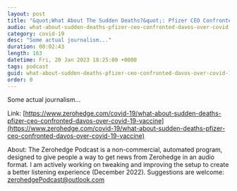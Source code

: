```yaml
---
layout: post
title: "&quot;What About The Sudden Deaths?&quot;: Pfizer CEO Confronted At Davos Over COVID-19 Vaccine"
audio: what-about-sudden-deaths-pfizer-ceo-confronted-davos-over-covid-19-vaccine-0
category: covid-19
desc: "Some actual journalism..."
duration: 00:02:43
length: 163
datetime: Fri, 20 Jan 2023 18:25:00 +0000
tags: podcast
guid: what-about-sudden-deaths-pfizer-ceo-confronted-davos-over-covid-19-vaccine-0
order: 0
---
```

Some actual journalism...

Link: [https://www.zerohedge.com/covid-19/what-about-sudden-deaths-pfizer-ceo-confronted-davos-over-covid-19-vaccine](https://www.zerohedge.com/covid-19/what-about-sudden-deaths-pfizer-ceo-confronted-davos-over-covid-19-vaccine)

About: The Zerohedge Podcast is a non-commercial, automated program, designed to give people a way to get news from Zerohedge in an audio format.  I am actively working on tweaking and improving the setup to create a better listening experience (December 2022).  Suggestions are welcome: [zerohedgePodcast@outlook.com](mailto:zerohedgePodcast@outlook.com)